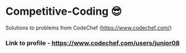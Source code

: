 # Competitive-Coding :sunglasses:


Solutions to problems from CodeChef (https://www.codechef.com/)

### Link to profile - https://www.codechef.com/users/junior08



